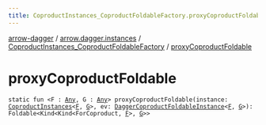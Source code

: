 ```yaml
---
title: CoproductInstances_CoproductFoldableFactory.proxyCoproductFoldable - arrow-dagger
---
```


[arrow-dagger](../../index.html) / [arrow.dagger.instances](../index.html) / [CoproductInstances_CoproductFoldableFactory](index.html) / [proxyCoproductFoldable](./proxy-coproduct-foldable.html)

# proxyCoproductFoldable

`static fun <F : `[`Any`](https://kotlinlang.org/api/latest/jvm/stdlib/kotlin/-any/index.html)`, G : `[`Any`](https://kotlinlang.org/api/latest/jvm/stdlib/kotlin/-any/index.html)`> proxyCoproductFoldable(instance: `[`CoproductInstances`](../-coproduct-instances/index.html)`<`[`F`](proxy-coproduct-foldable.html#F)`, `[`G`](proxy-coproduct-foldable.html#G)`>, ev: `[`DaggerCoproductFoldableInstance`](../-dagger-coproduct-foldable-instance/index.html)`<`[`F`](proxy-coproduct-foldable.html#F)`, `[`G`](proxy-coproduct-foldable.html#G)`>): Foldable<Kind<Kind<ForCoproduct, `[`F`](proxy-coproduct-foldable.html#F)`>, `[`G`](proxy-coproduct-foldable.html#G)`>>`